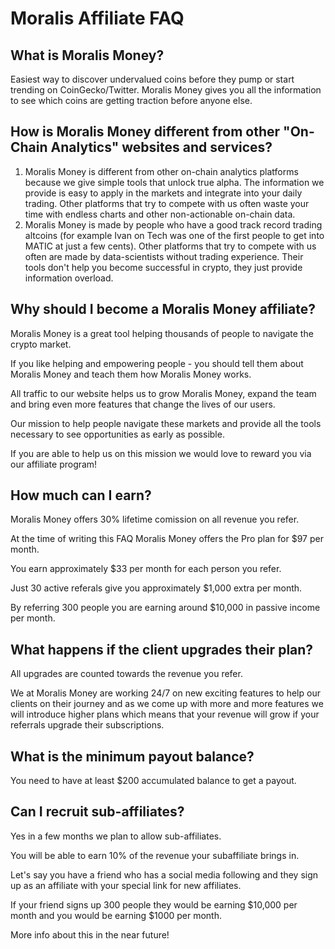 # Moralis Affiliate FAQ

## What is Moralis Money?

Easiest way to discover undervalued coins before they pump or start trending on CoinGecko/Twitter. Moralis Money gives you all the information to see which coins are getting traction before anyone else.

## How is Moralis Money different from other "On-Chain Analytics" websites and services? 
1. Moralis Money is different from other on-chain analytics platforms because we give simple tools that unlock true alpha. The information we provide is easy to apply in the markets and integrate into your daily trading. Other platforms that try to compete with us often waste your time with endless charts and other non-actionable on-chain data.
2. Moralis Money is made by people who have a good track record trading altcoins (for example Ivan on Tech was one of the first people to get into MATIC at just a few cents). Other platforms that try to compete with us often are made by data-scientists without trading experience. Their tools don't help you become successful in crypto, they just provide information overload. 


## Why should I become a Moralis Money affiliate?

Moralis Money is a great tool helping thousands of people to navigate the crypto market.

If you like helping and empowering people - you should tell them about Moralis Money and teach them how Moralis Money works.

All traffic to our website helps us to grow Moralis Money, expand the team and bring even more features that change the lives of our users.

Our mission to help people navigate these markets and provide all the tools necessary to see opportunities as early as possible. 

If you are able to help us on this mission we would love to reward you via our affiliate program!

## How much can I earn?

Moralis Money offers 30% lifetime comission on all revenue you refer.

At the time of writing this FAQ Moralis Money offers the Pro plan for $97 per month.

You earn approximately $33 per month for each person you refer.

Just 30 active referals give you approximately $1,000 extra per month.

By referring 300 people you are earning around $10,000 in passive income per month.

## What happens if the client upgrades their plan?

All upgrades are counted towards the revenue you refer. 

We at Moralis Money are working 24/7 on new exciting features to help our clients on their journey and as we come up with more and more features we will introduce higher plans which means that your revenue will grow if your referrals upgrade their subscriptions.

## What is the minimum payout balance?

You need to have at least $200 accumulated balance to get a payout.

## Can I recruit sub-affiliates?

Yes in a few months we plan to allow sub-affiliates.

You will be able to earn 10% of the revenue your subaffiliate brings in.

Let's say you have a friend who has a social media following and they sign up as an affiliate with your special link for new affiliates.

If your friend signs up 300 people they would be earning $10,000 per month and you would be earning $1000 per month.

More info about this in the near future!

